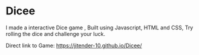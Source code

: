 # Dicee
I made a interactive Dice game , Built using Javascript, HTML and CSS, Try rolling the dice and challenge your luck.

Direct link to Game: https://jitender-10.github.io/Dicee/
